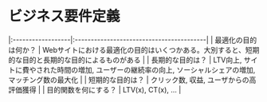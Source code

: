 # ビジネス要件定義

|:------------------|:-----------------------------------------|
| 最適化の目的は何か？ | Webサイトにおける最適化の目的はいくつかある。大別すると、短期的な目的と長期的な目的によるものがある |
| 長期的な目的は？ | LTV向上, サイトに費やされた時間の増加, ユーザーの継続率の向上, ソーシャルシェアの増加, マッチング数の最大化 |
| 短期的な目的は？ | クリック数, 収益, ユーザからの高評価獲得 |
| 目的関数を何にする？ | LTV(x), CT(x), ... |
